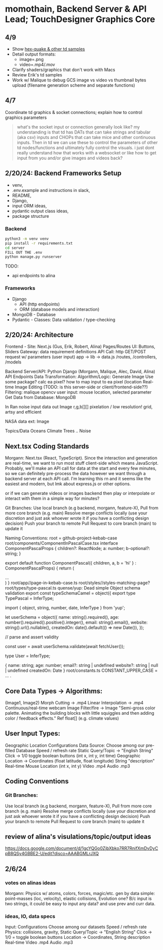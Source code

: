 # momothain, Backend Server & API Lead; TouchDesigner Graphics Core

<!--  -->
## 4/9

- Show [hex-quake & other td samples](https://github.com/newalina/art-gen/blob/momothain/TouchDesigner/TD%20Reactive%20Graphics%20Samples.md)
- Detail output formats:
  - image=.png
  - video=.mp4/.mov
- Clarify shaders/graphics that don't work with Macs
- Review Erik's td samples
- Work w/ Malique to debug GCS image vs video vs thumbnail bytes upload (filename generation scheme and separate functions)
<!--  -->
## 4/7

Coordinate td graphics & socket connections; explain how to control graphics parameters

> what's the socket input or connection generally look like? my understanding is that td has DATs that can take strings and tabular (aka csv) inputs and CHOPs that can take mice and other continuous inputs. Then in td we can use these to control the parameters of other td nodes/functions and ultimately fully control the visuals. i just dont really understand how that works with a websocket or like how to get input from you and/or give images and videos back?

## 2/20/24: Backend Frameworks Setup

- venv, 
- .env.example and instructions in slack, 
- README, 
- Django, 
- input ORM ideas, 
- pydantic output class ideas, 
- package structure

### Backend

```bash
python3 -m venv venv
pip install -r requirements.txt
cd server
FILL OUT THE .env
python manage.py runserver
```

TODO:

- api endpoints to alina

### Frameworks

- Django 
  - API (http endpoints)
  - ORM (database models and interaction)
- MongoDB - Database
- Pydantic - Classes: Data validation / type-checking 



## 2/20/24: Architecture

Frontend - Site: Next.js (Gus, Erik, Robert, Alina)
Pages/Routes
UI: Buttons, Sliders
Gateway: data requirement definitions
API Call: http GET/POST request w/ parameters (user input)
app -> lib -> data.js
/routes, /controllers, /models

Backend Server/API: Python Django (Morgann, Malique, Alec, David, Alina)
API Endpoints
Data Transformation: Algorithm/Logic: 
Generate Image
Use some package?
calc ea pixel?
how to map input to ea pixel (location
Real-time Image Editing (TODO: is this server-side or client/frontend-side??)
Filtering: malique opencv
user input: mouse location, selected parameter
Get Data from Database: MongoDB

In
Ran noise
input data
out
Image r,g,b[][]
pixelation / low resolution! grid, artsy and efficient

NASA data
ext: Image

Topics/Data
Oceans
Climate
Trees
..
Noise



## Next.tsx Coding Standards

Morgann: Next.tsx (React, TypeScript). Since the interaction and generation are real-time, we want to run most stuff client-side which means JavaScript. Probably, we'll make an API call for data at the start and every few minutes, so we can definitely pre-process the data however we want through a backend server at each API call. I'm learning this rn and it seems like the easiest and modern, but lmk about express.js or other options. 

or if we can generate videos or images backend then play or interpolate or interact with them in a simple way for minutes?

Git Branches:
Use local branch (e.g backend, morgann, feature-X), 
Pull from more core branch (e.g. main)
Resolve merge conflicts locally (use your discretion and just ask whoever wrote it if you have a conflicting design decision)
Push your branch to remote
Pull Request to core branch (main) to update it 

Naming Conventions:
root = github-project-kebab-case
root/components/ComponentInPascalCase.tsx
interface ComponentPascalProps {
        children?: ReactNode;
        a: number;
        b-optional?: string;
}

export default function ComponentPascal({ children, a, b = 'hi' } : ComponentPascalProps)  {
        return (
                <div>
                …
                </div>
        )
}
root/app/<more-structure>/page-in-kebab-case.ts
root/styles/<more-structure>/styles-matching-page?
root/types/type-pascal.ts
quense/yup: Dead simple Object schema validation
export const typeSchemaCamel = object({
export type TypePascal = InferType<typeof typeSchemaCamel>;

import { object, string, number, date, InferType } from 'yup';

let userSchema = object({
        name: string().required(),
        age: number().required().positive().integer(),
        email: string().email(),
        website: string().url().nullable(),
        createdOn: date().default(() => new Date()),
});

// parse and assert validity

const user = await userSchema.validate(await fetchUser());

type User = InferType<typeof userSchema>;

 {
name: string;
age: number;
email?: string | undefined
website?: string | null | undefined
createdOn: Date
} 
root/constants.ts 
CONSTANT_UPPER_CASE = … . 



## Core Data Types → Algorithms:
(Image1, Image2) 
Morph Cutting → .mp4
Linear Interpolation → .mp4
Continuous/real-time webcam Image
Filter/fire → Image
"Semi-gross color palette. Animating the building blocks with little squiggles and then adding color / feedback effects." Ref 
float[] (e.g. climate values)

## User Input Types:
Geographic Location
Configurations
Data Source: Choose among our pre-filled Database
Speed / refresh rate 
Static
Query/Topic → "English String"
Click → 
1/0  toggle boolean buttons
(int x, int y, int time)
Geographic Location →
 Coordinates (float latitude, float longitude)
String "description"
Real-time
Mouse Location (int x, int y)
Video .mp4 
Audio .mp3


## Coding Conventions
### Git Branches:
Use local branch (e.g backend, morgann, feature-X), 
Pull from more core branch (e.g. main)
Resolve merge conflicts locally (use your discretion and just ask whoever wrote it if you have a conflicting design decision)
Push your branch to remote
Pull Request to core branch (main) to update it 



## review of alina's visulations/topic/output ideas
https://docs.google.com/document/d/1gcYQGo0ZjbXbko7RR7RnifXmDvDyCpB8QSy4GBBE2-U/edit?disco=AAABGMLrJXQ


## 2/6/24 
### votes on alinas ideas
Morgann:
Physics w/ atoms, colors, forces, magic/etc. gen by data
simple: point-masses (loc, velocity), elastic collisions, 
Evolution one? B/c input is two strings, it could be easy to input any data? and use prev and curr data.

### ideas, IO, data specs
Input:
Configurations
Choose among our datasets
Speed / refresh rate
Physics: collisions, gravity, 
Static
Query/Topic → "English String"
Click → 1/0 = toggle boolean buttons
Location →
 Coordinates, 
String description
Real-time
Video .mp4 
Audio .mp3
